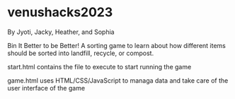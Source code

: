 # venushacks2023
By Jyoti, Jacky, Heather, and Sophia

Bin It Better to be Better!
A sorting game to learn about how different items should be sorted into landfill, recycle, or compost.


start.html contains the file to execute to start running the game

game.html uses HTML/CSS/JavaScript to managa data and take care of the user interface of the game
